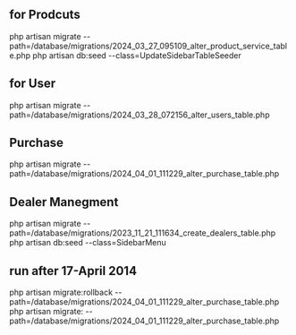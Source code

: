 ## for Prodcuts

php artisan migrate --path=/database/migrations/2024_03_27_095109_alter_product_service_table.php
php artisan db:seed --class=UpdateSidebarTableSeeder

## for User

php artisan migrate --path=/database/migrations/2024_03_28_072156_alter_users_table.php

## Purchase

php artisan migrate --path=/database/migrations/2024_04_01_111229_alter_purchase_table.php


## Dealer Manegment

php artisan migrate --path=/database/migrations/2023_11_21_111634_create_dealers_table.php
php artisan db:seed --class=SidebarMenu

## run after 17-April 2014

php artisan migrate:rollback --path=/database/migrations/2024_04_01_111229_alter_purchase_table.php
php artisan migrate: --path=/database/migrations/2024_04_01_111229_alter_purchase_table.php